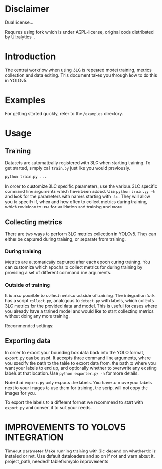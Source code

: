 # Disclaimer
Dual license...

Requires using fork which is under AGPL-license, original code distributed by Ultralytics...

# Introduction
The central workflow when using 3LC is repeated model training, metrics collection and data editing. This document takes you through how to do this in YOLOv5. 

# Examples
For getting started quickly, refer to the `/examples` directory.

# Usage

## Training

Datasets are automatically registered with 3LC when starting training. To get started, simply call `train.py` just like you would previously.
```python
python train.py ...
```

In order to customize 3LC specific parameters, use the various 3LC specific command line arguments which have been added. Use `python train.py -h` and look for the parameters with names starting with `tlc`. They will allow you to specify if, when and how often to collect metrics during training, which revisions to use for validation and training and more.

## Collecting metrics
There are two ways to perform 3LC metrics collection in YOLOv5. They can either be captured during training, or separate from training.

### During training
Metrics are automatically captured after each epoch during training. You can customize which epochs to collect metrics for during training by providing a set of different command line arguments.

### Outside of training
It is also possible to collect metrics outside of training. The integration fork has a script `collect.py`, analogous to `detect.py` with labels, which collects 3LC metrics for the provided data and model. This is useful for cases where you already have a trained model and would like to start collecting metrics without doing any more training.

Recommended settings:

## Exporting data
In order to export your bounding box data back into the YOLO format, `export.py` can be used. It accepts three command line arguments, where you specify the path to the table to export data from, the path to where you want your labels to end up, and optionally whether to overwrite any existing labels at that location. Use `python exporter.py -h` for more details.

Note that `export.py` only exports the labels. You have to move your labels next to your images to use them for training, the script will not copy the images for you.

To export the labels to a different format we recommend to start with `export.py` and convert it to suit your needs.


# IMPROVEMENTS TO YOLOV5 INTEGRATION
Timeout parameter
Make running training with 3lc depend on whether tlc is installed or not. Use default dataloaders and so on if not and warn about it.
project_path, needed?
tablefromyolo improvements